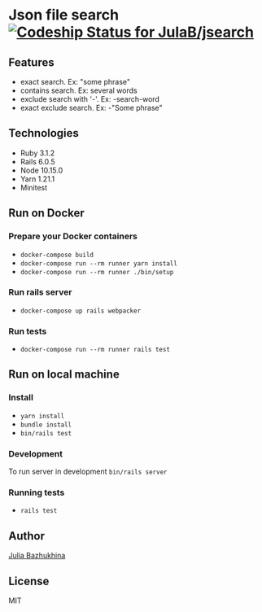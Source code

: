 # Json file search &nbsp;&nbsp;&nbsp;&nbsp;[![Codeship Status for JulaB/jsearch](https://app.codeship.com/projects/48232120-2908-0137-97f3-6a22c15cbb13/status?branch=master)](https://app.codeship.com/projects/330918)

## Features
* exact search. Ex: "some phrase"
* contains search. Ex: several words
* exclude search with '-'. Ex: -search-word
* exact exclude search. Ex: -"Some phrase"

## Technologies
* Ruby 3.1.2
* Rails 6.0.5
* Node 10.15.0
* Yarn 1.21.1
* Minitest

## Run on Docker
### Prepare your Docker containers
* `docker-compose build`
* `docker-compose run --rm runner yarn install`
* `docker-compose run --rm runner ./bin/setup`

### Run rails server
* `docker-compose up rails webpacker`

### Run tests
* `docker-compose run --rm runner rails test`

## Run on local machine
### Install
* `yarn install`
* `bundle install`
* `bin/rails test`

### Development
To run server in development `bin/rails server`

### Running tests
* `rails test`

## Author
[Julia Bazhukhina](https://github.com/JulaB)

## License
MIT
